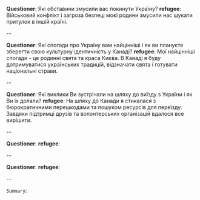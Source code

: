 **Questioner**:
Які обставини змусили вас покинути Україну?
**refugee**:
Військовий конфлікт і загроза безпеці моєї родини змусили нас шукати притулок в іншій країні.

--

**Questioner**:
Які спогади про Україну вам найцінніші і як ви плануєте зберегти свою культурну ідентичність у Канаді?
**refugee**:
Мої найцінніші спогади - це родинні свята та краса Києва. В Канаді я буду дотримуватися українських традицій, відзначати свята і готувати національні страви.

--

**Questioner**:
Які виклики Ви зустрічали на шляху до виїзду з України і як Ви їх долали?
**refugee**:
На шляху до Канади я стикалася з бюрократичними перешкодами та пошуком ресурсів для переїзду. Завдяки підтримці друзів та волонтерських організацій вдалося все вирішити.

--

**Questioner**:
**refugee**:

--

**Questioner**:
**refugee**:

--

`Summary`: